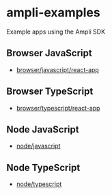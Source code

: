 # ampli-examples
Example apps using the Ampli SDK

## Browser JavaScript
* [browser/javascript/react-app](browser/javascript/react-app)

## Browser TypeScript
* [browser/typescript/react-app](browser/typescript/react-app)

## Node JavaScript
* [node/javascript](node/javascript)

## Node TypeScript
* [node/typescript](node/typescript)